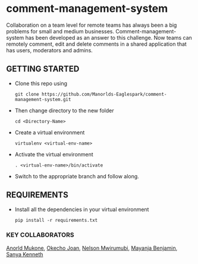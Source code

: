 # comment-management-system

Collaboration on a team level for remote teams has always been a big problems for small and medium businesses. Comment-management-system has been developed as an answer to this challenge. Now teams can remotely comment, edit and delete comments in a shared application that has users, moderators and admins.

## GETTING STARTED
* Clone this repo using 

  ```git clone https://github.com/Manorlds-Eaglespark/comment-management-system.git```

* Then change directory to the new folder
  
  ```cd <Directory-Name> ```

* Create a virtual environment
  
  ```virtualenv <virtual-env-name>```

* Activate the virtual environment

  ```. <virtual-env-name>/bin/activate```

* Switch to the appropriate branch and follow along.

## REQUIREMENTS

* Install all the dependencies in your virtual environment
  
  ```pip install -r requirements.txt```


### KEY COLLABORATORS
[Anorld Mukone](https://github.com/Manorlds-Eaglespark), [Okecho Joan](https://github.com/nearjay06), [Nelson Mwirumubi](https://github.com/mwinel), [Mayanja Benjamin](https://github.com/v1b3m), [Sanya Kenneth](https://github.com/sanya-kenneth)
